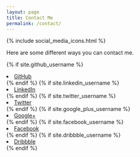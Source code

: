 ```yaml
---
layout: page
title: Contact Me
permalink: /contact/
---
```

{% include social_media_icons.html %}

Here are some different ways you can contact me.

<!-- GitHub: -->
<!-- {% include icon-github.html username="tlrwgnr" %}
LinkedIn: [Joshua T Wagner](https://www.linkedin.com/in/jtwagner/)<br>
Email: [{{ site.email }}](mailto:{{ site.email }}) -->

{% if site.github_username %}
  <li>
    <a href="https://github.com/{{ site.github_username }}">
      <i class="fa fa-github"></i> GitHub
    </a>
  </li>
{% endif %}
{% if site.linkedin_username %}
  <li>
    <a href="https://linkedin.com/in/{{ site.linkedin_username }}">
      <i class="fa fa-linkedin"></i> LinkedIn
    </a>
  </li>
{% endif %}
{% if site.twitter_username %}
  <li>
    <a href="https://twitter.com/{{ site.twitter_username }}">
      <i class="fa fa-twitter"></i> Twitter
    </a>
  </li>
{% endif %}
{% if site.google_plus_username %}
  <li>
    <a href="https://plus.google.com/{{ site.google_plus_username }}">
      <i class="fa fa-google-plus"></i> Google+
    </a>
  </li>
{% endif %}
{% if site.facebook_username %}
  <li>
    <a href="https://www.facebook.com/{{ site.facebook_username }}">
      <i class="fa fa-facebook"></i> Facebook
    </a>
  </li>
{% endif %}
<!-- Dribble portion -->
{% if site.dribbble_username %}
  <li>
  <a href="https://dribbble.com/{{ site.dribbble_username }}" class="icon">
      <i class="fa fa-dribbble"></i> Dribbble
    </a>
  </li>
{% endif %}
